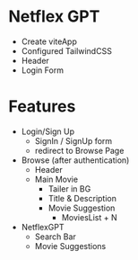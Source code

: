 # Netflex GPT
- Create viteApp
- Configured TailwindCSS
- Header
- Login Form

# Features
- Login/Sign Up
    - SignIn / SignUp form
    - redirect to Browse Page 
- Browse (after authentication)
    - Header
    - Main Movie
        - Tailer in BG
        - Title & Description
        - Movie Suggestion
            - MoviesList + N
- NetflexGPT
    - Search Bar
    - Movie Suggestions
